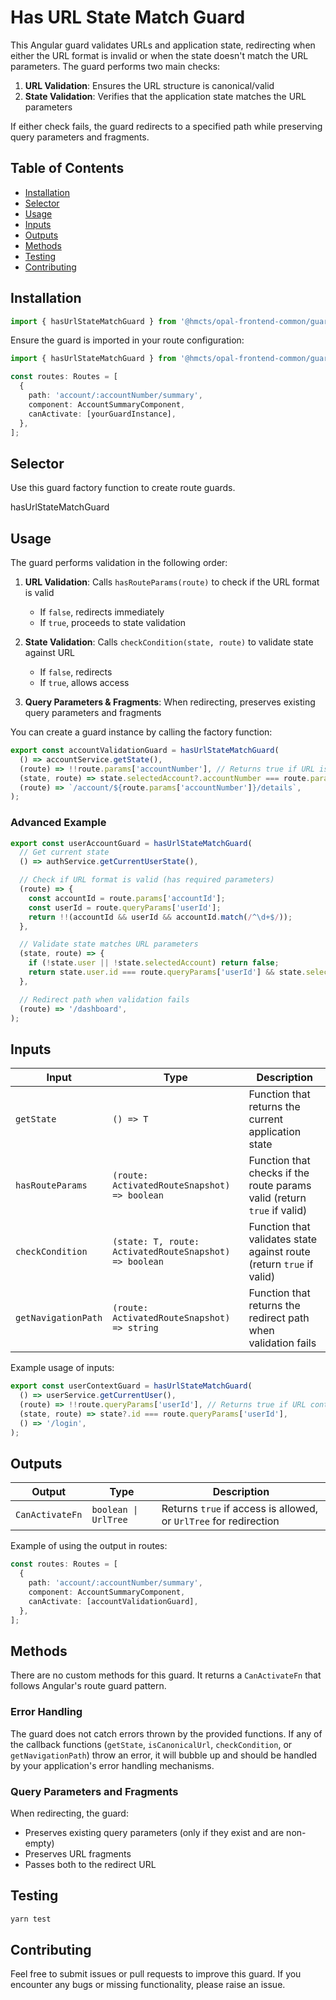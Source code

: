 # Has URL State Match Guard

This Angular guard validates URLs and application state, redirecting when either the URL format is invalid or when the state doesn't match the URL parameters. The guard performs two main checks:

1. **URL Validation**: Ensures the URL structure is canonical/valid
2. **State Validation**: Verifies that the application state matches the URL parameters

If either check fails, the guard redirects to a specified path while preserving query parameters and fragments.

## Table of Contents

- [Installation](#installation)
- [Selector](#selector)
- [Usage](#usage)
- [Inputs](#inputs)
- [Outputs](#outputs)
- [Methods](#methods)
- [Testing](#testing)
- [Contributing](#contributing)

## Installation

```typescript
import { hasUrlStateMatchGuard } from '@hmcts/opal-frontend-common/guards/has-url-state-match';
```

Ensure the guard is imported in your route configuration:

```typescript
import { hasUrlStateMatchGuard } from '@hmcts/opal-frontend-common/guards/has-url-state-match';

const routes: Routes = [
  {
    path: 'account/:accountNumber/summary',
    component: AccountSummaryComponent,
    canActivate: [yourGuardInstance],
  },
];
```

## Selector

Use this guard factory function to create route guards.

hasUrlStateMatchGuard

## Usage

The guard performs validation in the following order:

1. **URL Validation**: Calls `hasRouteParams(route)` to check if the URL format is valid
   - If `false`, redirects immediately
   - If `true`, proceeds to state validation

2. **State Validation**: Calls `checkCondition(state, route)` to validate state against URL
   - If `false`, redirects
   - If `true`, allows access

3. **Query Parameters & Fragments**: When redirecting, preserves existing query parameters and fragments

You can create a guard instance by calling the factory function:

```typescript
export const accountValidationGuard = hasUrlStateMatchGuard(
  () => accountService.getState(),
  (route) => !!route.params['accountNumber'], // Returns true if URL is canonical/valid
  (state, route) => state.selectedAccount?.accountNumber === route.params['accountNumber'],
  (route) => `/account/${route.params['accountNumber']}/details`,
);
```

### Advanced Example

```typescript
export const userAccountGuard = hasUrlStateMatchGuard(
  // Get current state
  () => authService.getCurrentUserState(),

  // Check if URL format is valid (has required parameters)
  (route) => {
    const accountId = route.params['accountId'];
    const userId = route.queryParams['userId'];
    return !!(accountId && userId && accountId.match(/^\d+$/));
  },

  // Validate state matches URL parameters
  (state, route) => {
    if (!state.user || !state.selectedAccount) return false;
    return state.user.id === route.queryParams['userId'] && state.selectedAccount.id === route.params['accountId'];
  },

  // Redirect path when validation fails
  (route) => '/dashboard',
);
```

## Inputs

| Input               | Type                                                   | Description                                                             |
| ------------------- | ------------------------------------------------------ | ----------------------------------------------------------------------- |
| `getState`          | `() => T`                                              | Function that returns the current application state                     |
| `hasRouteParams`    | `(route: ActivatedRouteSnapshot) => boolean`           | Function that checks if the route params valid (return `true` if valid) |
| `checkCondition`    | `(state: T, route: ActivatedRouteSnapshot) => boolean` | Function that validates state against route (return `true` if valid)    |
| `getNavigationPath` | `(route: ActivatedRouteSnapshot) => string`            | Function that returns the redirect path when validation fails           |

Example usage of inputs:

```typescript
export const userContextGuard = hasUrlStateMatchGuard(
  () => userService.getCurrentUser(),
  (route) => !!route.queryParams['userId'], // Returns true if URL contains required userId
  (state, route) => state?.id === route.queryParams['userId'],
  () => '/login',
);
```

## Outputs

| Output          | Type                 | Description                                                       |
| --------------- | -------------------- | ----------------------------------------------------------------- |
| `CanActivateFn` | `boolean \| UrlTree` | Returns `true` if access is allowed, or `UrlTree` for redirection |

Example of using the output in routes:

```typescript
const routes: Routes = [
  {
    path: 'account/:accountNumber/summary',
    component: AccountSummaryComponent,
    canActivate: [accountValidationGuard],
  },
];
```

## Methods

There are no custom methods for this guard. It returns a `CanActivateFn` that follows Angular's route guard pattern.

### Error Handling

The guard does not catch errors thrown by the provided functions. If any of the callback functions (`getState`, `isCanonicalUrl`, `checkCondition`, or `getNavigationPath`) throw an error, it will bubble up and should be handled by your application's error handling mechanisms.

### Query Parameters and Fragments

When redirecting, the guard:

- Preserves existing query parameters (only if they exist and are non-empty)
- Preserves URL fragments
- Passes both to the redirect URL

## Testing

```bash
yarn test
```

## Contributing

Feel free to submit issues or pull requests to improve this guard.
If you encounter any bugs or missing functionality, please raise an issue.
